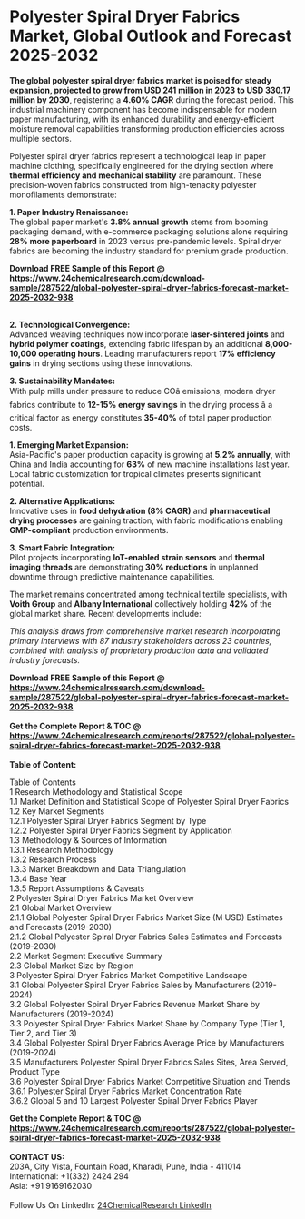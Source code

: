<h1>Polyester Spiral Dryer Fabrics Market, Global Outlook and Forecast 2025-2032</h1><p><strong>The global polyester spiral dryer fabrics market is poised for steady expansion, projected to grow from USD 241 million in 2023 to USD 330.17 million by 2030</strong>, registering a <strong>4.60% CAGR</strong> during the forecast period. This industrial machinery component has become indispensable for modern paper manufacturing, with its enhanced durability and energy-efficient moisture removal capabilities transforming production efficiencies across multiple sectors.</p><p>Polyester spiral dryer fabrics represent a technological leap in paper machine clothing, specifically engineered for the drying section where <strong>thermal efficiency and mechanical stability</strong> are paramount. These precision-woven fabrics constructed from high-tenacity polyester monofilaments demonstrate:</p><p><strong>1. Paper Industry Renaissance:</strong><br>
The global paper market's <strong>3.8% annual growth</strong> stems from booming packaging demand, with e-commerce packaging solutions alone requiring <strong>28% more paperboard</strong> in 2023 versus pre-pandemic levels. Spiral dryer fabrics are becoming the industry standard for premium grade production.</p><div><b>Download FREE Sample of this Report @ 
            <a href="https://www.24chemicalresearch.com/download-sample/287522/global-polyester-spiral-dryer-fabrics-forecast-market-2025-2032-938">
            https://www.24chemicalresearch.com/download-sample/287522/global-polyester-spiral-dryer-fabrics-forecast-market-2025-2032-938</a></b></div><br><p><strong>2. Technological Convergence:</strong><br>
Advanced weaving techniques now incorporate <strong>laser-sintered joints</strong> and <strong>hybrid polymer coatings</strong>, extending fabric lifespan by an additional <strong>8,000-10,000 operating hours</strong>. Leading manufacturers report <strong>17% efficiency gains</strong> in drying sections using these innovations.</p><p><strong>3. Sustainability Mandates:</strong><br>
With pulp mills under pressure to reduce COâ emissions, modern dryer fabrics contribute to <strong>12-15% energy savings</strong> in the drying process â a critical factor as energy constitutes <strong>35-40%</strong> of total paper production costs.</p><p><strong>1. Emerging Market Expansion:</strong><br>
Asia-Pacific's paper production capacity is growing at <strong>5.2% annually</strong>, with China and India accounting for <strong>63%</strong> of new machine installations last year. Local fabric customization for tropical climates presents significant potential.</p><p><strong>2. Alternative Applications:</strong><br>
Innovative uses in <strong>food dehydration (8% CAGR)</strong> and <strong>pharmaceutical drying processes</strong> are gaining traction, with fabric modifications enabling <strong>GMP-compliant</strong> production environments.</p><p><strong>3. Smart Fabric Integration:</strong><br>
Pilot projects incorporating <strong>IoT-enabled strain sensors</strong> and <strong>thermal imaging threads</strong> are demonstrating <strong>30% reductions</strong> in unplanned downtime through predictive maintenance capabilities.</p><p>The market remains concentrated among technical textile specialists, with <strong>Voith Group</strong> and <strong>Albany International</strong> collectively holding <strong>42%</strong> of the global market share. Recent developments include:</p><p><em>This analysis draws from comprehensive market research incorporating primary interviews with 87 industry stakeholders across 23 countries, combined with analysis of proprietary production data and validated industry forecasts.</em></p><div><b>Download FREE Sample of this Report @ 
            <a href="https://www.24chemicalresearch.com/download-sample/287522/global-polyester-spiral-dryer-fabrics-forecast-market-2025-2032-938">
            https://www.24chemicalresearch.com/download-sample/287522/global-polyester-spiral-dryer-fabrics-forecast-market-2025-2032-938</a></b></div><br><div><b>Get the Complete Report & TOC @ 
            <a href="https://www.24chemicalresearch.com/reports/287522/global-polyester-spiral-dryer-fabrics-forecast-market-2025-2032-938">
            https://www.24chemicalresearch.com/reports/287522/global-polyester-spiral-dryer-fabrics-forecast-market-2025-2032-938</a></b></div><br>
            <b>Table of Content:</b><p>Table of Contents<br />
1 Research Methodology and Statistical Scope<br />
1.1 Market Definition and Statistical Scope of Polyester Spiral Dryer Fabrics<br />
1.2 Key Market Segments<br />
1.2.1 Polyester Spiral Dryer Fabrics Segment by Type<br />
1.2.2 Polyester Spiral Dryer Fabrics Segment by Application<br />
1.3 Methodology & Sources of Information<br />
1.3.1 Research Methodology<br />
1.3.2 Research Process<br />
1.3.3 Market Breakdown and Data Triangulation<br />
1.3.4 Base Year<br />
1.3.5 Report Assumptions & Caveats<br />
2 Polyester Spiral Dryer Fabrics Market Overview<br />
2.1 Global Market Overview<br />
2.1.1 Global Polyester Spiral Dryer Fabrics Market Size (M USD) Estimates and Forecasts (2019-2030)<br />
2.1.2 Global Polyester Spiral Dryer Fabrics Sales Estimates and Forecasts (2019-2030)<br />
2.2 Market Segment Executive Summary<br />
2.3 Global Market Size by Region<br />
3 Polyester Spiral Dryer Fabrics Market Competitive Landscape<br />
3.1 Global Polyester Spiral Dryer Fabrics Sales by Manufacturers (2019-2024)<br />
3.2 Global Polyester Spiral Dryer Fabrics Revenue Market Share by Manufacturers (2019-2024)<br />
3.3 Polyester Spiral Dryer Fabrics Market Share by Company Type (Tier 1, Tier 2, and Tier 3)<br />
3.4 Global Polyester Spiral Dryer Fabrics Average Price by Manufacturers (2019-2024)<br />
3.5 Manufacturers Polyester Spiral Dryer Fabrics Sales Sites, Area Served, Product Type<br />
3.6 Polyester Spiral Dryer Fabrics Market Competitive Situation and Trends<br />
3.6.1 Polyester Spiral Dryer Fabrics Market Concentration Rate<br />
3.6.2 Global 5 and 10 Largest Polyester Spiral Dryer Fabrics Player</p><div><b>Get the Complete Report & TOC @ 
            <a href="https://www.24chemicalresearch.com/reports/287522/global-polyester-spiral-dryer-fabrics-forecast-market-2025-2032-938">
            https://www.24chemicalresearch.com/reports/287522/global-polyester-spiral-dryer-fabrics-forecast-market-2025-2032-938</a></b></div><br><b>CONTACT US:</b><br>
            203A, City Vista, Fountain Road, Kharadi, Pune, India - 411014<br>
            International: +1(332) 2424 294<br>
            Asia: +91 9169162030 <br><br>
            Follow Us On LinkedIn: <a href="https://www.linkedin.com/company/24chemicalresearch/">24ChemicalResearch LinkedIn</a>